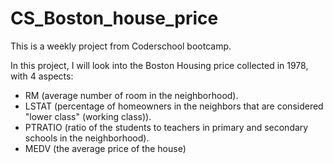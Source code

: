 # CS_Boston_house_price

This is a weekly project from Coderschool bootcamp. 

In this project, I will look into the Boston Housing price collected in 1978, with 4 aspects: 
  - RM (average number of room in the neighborhood).
  - LSTAT (percentage of homeowners in the neighbors that are considered "lower class" (working class)).
  - PTRATIO (ratio of the students to teachers in primary and secondary schools in the neighborhood).
  - MEDV (the average price of the house)
 
